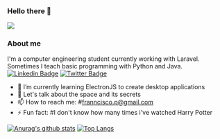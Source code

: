 ### Hello there 👋
![](https://media.giphy.com/media/xTiIzJSKB4l7xTouE8/giphy.gif)

### About me
I'm a computer engineering student currently working with Laravel. Sometimes I teach basic programming with Python and Java. 
[![Linkedin Badge](https://img.shields.io/badge/-LinkedIn-blue?style=flat-square&logo=Linkedin&logoColor=white&link=https://www.linkedin.com/in/franciscotis//)](https://www.linkedin.com/in/franciscotis//)
[![Twitter Badge](https://img.shields.io/badge/-Twitter-1ca0f1?style=flat-square&labelColor=1ca0f1&logo=twitter&logoColor=white&link=https://twitter.com/franciscotis)](https://twitter.com/franciscotis)


- 🌱 I’m currently learning ElectronJS to create desktop applications
- 💬 Let's talk about the space and its secrets
- 📫 How to reach me: #franncisco.p@gmail.com
- ⚡ Fun fact: #I don't know how many times i've watched Harry Potter 

[![Anurag's github stats](https://github-readme-stats.vercel.app/api?username=franciscotis)](https://github.com/anuraghazra/github-readme-stats)
[![Top Langs](https://github-readme-stats.vercel.app/api/top-langs/?username=franciscotis&layout=compact)](https://github.com/anuraghazra/github-readme-stats)
